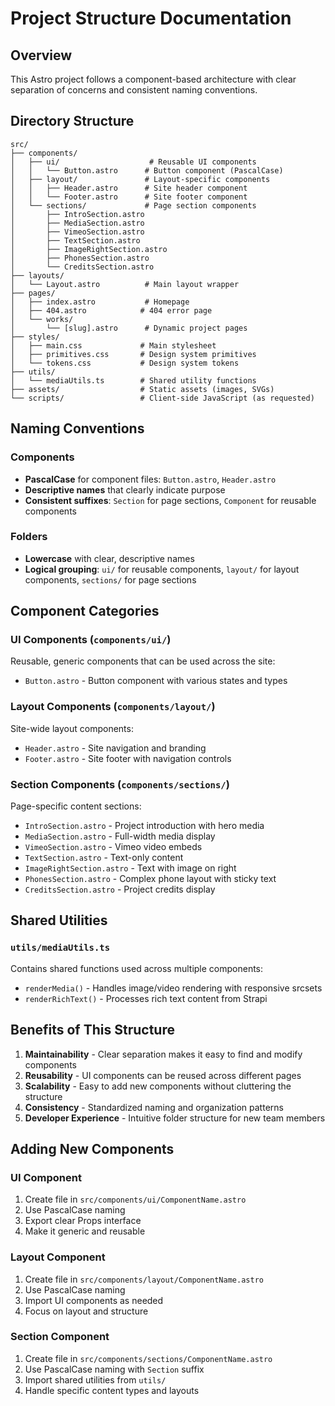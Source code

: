 # Project Structure Documentation

## Overview
This Astro project follows a component-based architecture with clear separation of concerns and consistent naming conventions.

## Directory Structure

```
src/
├── components/
│   ├── ui/                    # Reusable UI components
│   │   └── Button.astro      # Button component (PascalCase)
│   ├── layout/               # Layout-specific components
│   │   ├── Header.astro      # Site header component
│   │   └── Footer.astro      # Site footer component
│   └── sections/             # Page section components
│       ├── IntroSection.astro
│       ├── MediaSection.astro
│       ├── VimeoSection.astro
│       ├── TextSection.astro
│       ├── ImageRightSection.astro
│       ├── PhonesSection.astro
│       └── CreditsSection.astro
├── layouts/
│   └── Layout.astro          # Main layout wrapper
├── pages/
│   ├── index.astro           # Homepage
│   ├── 404.astro            # 404 error page
│   └── works/
│       └── [slug].astro      # Dynamic project pages
├── styles/
│   ├── main.css             # Main stylesheet
│   ├── primitives.css       # Design system primitives
│   └── tokens.css           # Design system tokens
├── utils/
│   └── mediaUtils.ts        # Shared utility functions
├── assets/                  # Static assets (images, SVGs)
└── scripts/                 # Client-side JavaScript (as requested)
```

## Naming Conventions

### Components
- **PascalCase** for component files: `Button.astro`, `Header.astro`
- **Descriptive names** that clearly indicate purpose
- **Consistent suffixes**: `Section` for page sections, `Component` for reusable components

### Folders
- **Lowercase** with clear, descriptive names
- **Logical grouping**: `ui/` for reusable components, `layout/` for layout components, `sections/` for page sections

## Component Categories

### UI Components (`components/ui/`)
Reusable, generic components that can be used across the site:
- `Button.astro` - Button component with various states and types

### Layout Components (`components/layout/`)
Site-wide layout components:
- `Header.astro` - Site navigation and branding
- `Footer.astro` - Site footer with navigation controls

### Section Components (`components/sections/`)
Page-specific content sections:
- `IntroSection.astro` - Project introduction with hero media
- `MediaSection.astro` - Full-width media display
- `VimeoSection.astro` - Vimeo video embeds
- `TextSection.astro` - Text-only content
- `ImageRightSection.astro` - Text with image on right
- `PhonesSection.astro` - Complex phone layout with sticky text
- `CreditsSection.astro` - Project credits display

## Shared Utilities

### `utils/mediaUtils.ts`
Contains shared functions used across multiple components:
- `renderMedia()` - Handles image/video rendering with responsive srcsets
- `renderRichText()` - Processes rich text content from Strapi

## Benefits of This Structure

1. **Maintainability** - Clear separation makes it easy to find and modify components
2. **Reusability** - UI components can be reused across different pages
3. **Scalability** - Easy to add new components without cluttering the structure
4. **Consistency** - Standardized naming and organization patterns
5. **Developer Experience** - Intuitive folder structure for new team members

## Adding New Components

### UI Component
1. Create file in `src/components/ui/ComponentName.astro`
2. Use PascalCase naming
3. Export clear Props interface
4. Make it generic and reusable

### Layout Component
1. Create file in `src/components/layout/ComponentName.astro`
2. Use PascalCase naming
3. Import UI components as needed
4. Focus on layout and structure

### Section Component
1. Create file in `src/components/sections/ComponentName.astro`
2. Use PascalCase naming with `Section` suffix
3. Import shared utilities from `utils/`
4. Handle specific content types and layouts 